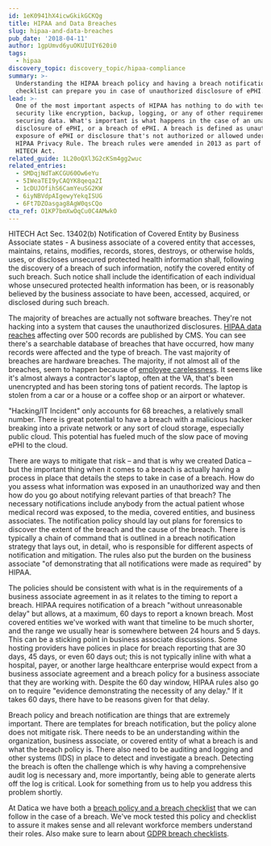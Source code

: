 ```yaml
---
id: 1eK0941hX4icwGkikGCKQg
title: HIPAA and Data Breaches
slug: hipaa-and-data-breaches
pub_date: '2018-04-11'
author: 1gpUmvd6yuOKUIUIY620i0
tags:
  - hipaa
discovery_topic: discovery_topic/hipaa-compliance
summary: >-
  Understanding the HIPAA breach policy and having a breach notification
  checklist can prepare you in case of unauthorized disclosure of ePHI. 
lead: >-
  One of the most important aspects of HIPAA has nothing to do with technical
  security like encryption, backup, logging, or any of other requirements for
  securing data. What's important is what happens in the case of an unauthorized
  disclosure of ePHI, or a breach of ePHI. A breach is defined as unauthorized
  exposure of ePHI or disclosure that's not authorized or allowed under the
  HIPAA Privacy Rule. The breach rules were amended in 2013 as part of the
  HITECH Act.
related_guide: 1L20oQXl3G2cKSm4gg2wuc
related_entries:
  - SMDqjNdTaKCGU60Ow6eYu
  - 5IWeaTEI9yCAQYK8qeqa2I
  - 1cDUJOfihS6CamYeuSG2KW
  - 6iyNBVdpAIgewyYekqISUG
  - 6Ft7DZOasgag8AgW0qsCQo
cta_ref: O1KP7bmXwOqCu0C4AMwkO
---
```


HITECH Act Sec. 13402(b) Notification of Covered Entity by Business Associate states - A business associate of a covered entity that accesses, maintains, retains, modifies, records, stores, destroys, or otherwise holds, uses, or discloses unsecured protected health information shall, following the discovery of a breach of such information, notify the covered entity of such breach. Such notice shall include the identification of each individual whose unsecured protected health information has been, or is reasonably believed by the business associate to have been, accessed, acquired, or disclosed during such breach.

The majority of breaches are actually not software breaches. They're not hacking into a system that causes the unauthorized disclosures. [HIPAA data reaches](https://datica.com/academy/what-is-data-breach-gdpr-and-hipaa/) affecting over 500 records are published by CMS. You can see there's a searchable database of breaches that have occurred, how many records were affected and the type of breach. The vast majority of breaches are hardware breaches. The majority, if not almost all of the breaches, seem to happen because of [employee carelessness](https://datica.com/blog/phi-exposed18-months-uva-data-breach/). It seems like it's almost always a contractor's laptop, often at the VA, that's been unencrypted and has been storing tons of patient records. The laptop is stolen from a car or a house or a coffee shop or an airport or whatever.

"Hacking/IT Incident" only accounts for 68 breaches, a relatively small number. There is great potential to have a breach with a malicious hacker breaking into a private network or any sort of cloud storage, especially public cloud. This potential has fueled much of the slow pace of moving ePHI to the cloud.

There are ways to mitigate that risk – and that is why we created Datica – but the important thing when it comes to a breach is actually having a process in place that details the steps to take in case of a breach. How do you assess what information was exposed in an unauthorized way and then how do you go about notifying relevant parties of that breach? The necessary notifications include anybody from the actual patient whose medical record was exposed, to the media, covered entities, and business associates. The notification policy should lay out plans for forensics to discover the extent of the breach and the cause of the breach. There is typically a chain of command that is outlined in a breach notification strategy that lays out, in detail, who is responsible for different aspects of notification and mitigation. The rules also put the burden on the business associate "of demonstrating that all notifications were made as required" by HIPAA.

The policies should be consistent with what is in the requirements of a business associate agreement in as it relates to the timing to report a breach. HIPAA requires notification of a breach "without unreasonable delay" but allows, at a maximum, 60 days to report a known breach. Most covered entities we've worked with want that timeline to be much shorter, and the range we usually hear is somewhere between 24 hours and 5 days. This can be a sticking point in business associate discussions. Some hosting providers have polices in place for breach reporting that are 30 days, 45 days, or even 60 days out; this is not typically inline with what a hospital, payer, or another large healthcare enterprise would expect from a business associate agreement and a breach policy for a business associate that they are working with. Despite the 60 day window, HIPAA rules also go on to require "evidence demonstrating the necessity of any delay." If it takes 60 days, there have to be reasons given for that delay.

Breach policy and breach notification are things that are extremely important. There are templates for breach notification, but the policy alone does not mitigate risk. There needs to be an understanding within the organization, business associate, or covered entity of what a breach is and what the breach policy is. There also need to be auditing and logging and other systems (IDS) in place to detect and investigate a breach. Detecting the breach is often the challenge which is why having a comprehensive audit log is necessary and, more importantly, being able to generate alerts off the log is critical. Look for something from us to help you address this problem shortly.

At Datica we have both a [breach policy and a breach checklist](https://datica.com/open-source/policies/) that we can follow in the case of a breach. We've mock tested this policy and checklist to assure it makes sense and all relevant workforce members understand their roles. Also make sure to learn about [GDPR breach checklists](https://datica.com/academy/gdpr-data-breach-notification-checklist/).

  